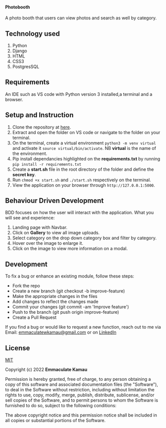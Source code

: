 #### Photobooth

A photo booth that users can view photos and search as well by category.

## Technology used
1. Python
2. Django
3. HTML
4. CSS3
5. PostgresSQL

## Requirements
An IDE such as VS code with Python version 3 installed,a terminal and a browser. 

## Setup and Instruction
1. Clone the repository at [here](https://github.com/emmakamau/PhotoBooth.git).
2. Extract and open the folder on VS code or navigate to the folder on your terminal.
3. On the terminal, create a virtual environment `python3 -m venv virtual` and activate it `source virtual/bin/activate`. NB **virtual** is the name of the environment.
4. Pip install dependancies highlighted on the **requirements.txt** by running `pip install -r requirements.txt`
5. Create a **start.sh** file in the root directory of the folder and define the **secret key**.
6. Run `chmod +x start.sh` and `./start.sh` respectively on the terminal.
7. View the application on your browser through `http://127.0.0.1:5000`.


## Behaviour Driven Development

BDD focuses on how the user will interact with the application.
What you will see and experience:
1. Landing page with Navbar. 
2. Click on **Gallery** to view all image uploads.
3. Select category on the drop down category box and filter by category.
4. Hover over the image to enlarge it.
5. Click on the image to view more information on a modal.

## Development
To fix a bug or enhance an existing module, follow these steps:
- Fork the repo
- Create a new branch (git checkout -b improve-feature)
- Make the appropriate changes in the files
- Add changes to reflect the changes made
- Commit your changes (git commit -am 'Improve feature')
- Push to the branch (git push origin improve-feature)
- Create a Pull Request

If you find a bug or would like to request a new function, reach out to me via Email: emmaculatewkamau@gmail.com or on [LinkedIn](https://www.linkedin.com/in/emmaculate-k-987353104/)

## License

[MIT](https://choosealicense.com/licenses/mit/)

Copyright (c) 2022 **Emmaculate Kamau**

Permission is hereby granted, free of charge, to any person obtaining a copy of this software and associated documentation files (the "Software"), to deal in the Software without restriction, including without limitation the rights to use, copy, modify, merge, publish, distribute, sublicense, and/or sell copies of the Software, and to permit persons to whom the Software is furnished to do so, subject to the following conditions:

The above copyright notice and this permission notice shall be included in all copies or substantial portions of the Software.